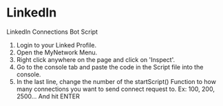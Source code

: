 # LinkedIn
LinkedIn Connections Bot Script

1. Login to your Linked Profile.
2. Open the MyNetwork Menu.
3. Right click anywhere on the page and click on 'Inspect'.
4. Go to the console tab and paste the code in the Script file into the console.
5. In the last line, change the number of the startScript() Function to how many connections you want to send connect request    to. Ex: 100, 200, 2500... And hit ENTER

